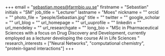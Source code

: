 +++ email = "sebastian.moes@farmbio.uu.se" firstname = "Sebastian" initials = "SM" job_title = "Lecturer" lastname = "Moes" nickname = "" orcid = "" photo_file = "people/Sebastian.jpg" title = "" twitter = "" google_scholar = "" url_blog = "" url_homepage = "" url_uuprofile = "" linkedin = "" url_mendeley = "" url_researchgate = "" long_bio = "MSc in Pharmaceutical Sciences with a focus on Drug Discovery and Development, currently employed as a lecturer developing the course AI in Life Sciences " research_interests = ["Neural Networks", "computational chemistry", "protein-ligand interactions"] +++
